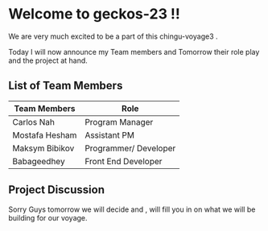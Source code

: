# Welcome to  geckos-23 !!
We are very much excited to be a part of this chingu-voyage3 .

Today I will now announce my Team members and Tomorrow their role play and the project at hand.

## List of Team Members

Team Members | Role 
------------ | -----------
Carlos Nah   | Program Manager
Mostafa Hesham | Assistant PM
Maksym Bibikov | Programmer/ Developer
Babageedhey | Front End Developer


## Project Discussion
Sorry Guys tomorrow we will decide and ,
will fill you in on what we will be building for our voyage.